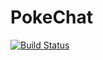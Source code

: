 ﻿# PokeChat

[![Build Status](https://travis-ci.org/sourvil/PokeChat.svg?branch=master)](https://travis-ci.org/sourvil/PokeChat)
